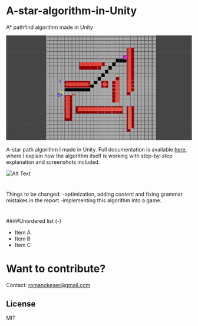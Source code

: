 # A-star-algorithm-in-Unity
A* pathfind algorithm made in Unity

![Alt Text](https://github.com/romanokeser/A-star-algorithm-in-Unity/blob/main/first%20record.gif)

A-star path algorithm I made in Unity. Full documentation is available [here](https://github.com/romanokeser/A-star-algorithm-in-Unity/blob/main/report%201%20-%20unfinished.pdf), where I explain how the algorithm itself is working with step-by-step explanation and screenshots included. 


![Alt Text](https://upload.wikimedia.org/wikipedia/commons/8/85/Weighted_A_star_with_eps_5.gif)

#
Things to be changed: 
-optimization, adding *content* and fixing grammar mistakes in the report 
-implementing this algorithm into a game.
#

####Unordered list (-)

- Item A
- Item B
- Item C

# Want to contribute? 
Contact: romanokeser@gmail.com

## License

MIT
